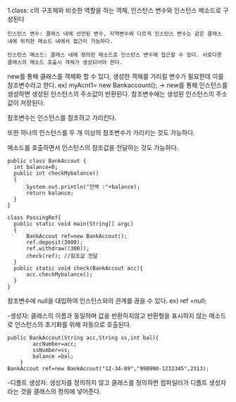 1.class: c의 구조체와 비슷한 역할을 하는 객체, 인스턴스 변수와 인스턴스 메소드로 구성된다

    인스턴스 변수: 클래스 내에 선언된 변수, 지역변수와 다르게 인스턴스 변수는 같은 클래스 내에 위치한 메소드 내에서 접근이 가능하다. 

    인스턴스 메소드: 클래스 내에 정의된 메소드로 인스턴스 변수에 접근할 수 있다. 서로다른 클래스의 메소드 호출시 객체가 생성되어야 한다.

  new를 통해 클래스를 객체화 할 수 있다,  생성한 객체를 가리킬 변수가 필요한데 이를 참조변수라고 한다. ex) myAcnt1= new Bankaccount(); -> new를 통해 인스턴스를 생성하면 생성된 인스턴스의 주소값이 반환된다. 참조변수에는 생성된 인스턴스의 주소값이 저장된다.

  참조변수는 인스턴스를 참조하고 가리킨다. 

  또한 하나의 인스턴스를 두 개 이상의 참조변수가 가리키는 것도 가능하다.

  메소드를 호출하면서 인스턴스의 참조값을 전달하는 것도 가능하다. 
  ```
public class BankAccout {
    int balance=0;
    public int checkMybalance()
    {
        System.out.println("잔액 :"+balance);
        return balance;
    }
}

class PassingRef{
    public static void main(String[] argc)
    {
        BankAccout ref=new BankAccout();
        ref.deposit(3000);
        ref.withdraw((300));
        check(ref); //참조값 전달 
    }
    public static void check(BankAccout acc){
        acc.checkMybalance();
    }
}
```

참조변수에 null을 대입하여 인스턴스와의 관계를 끊을 수 있다. ex) ref =null;

-생성자: 클래스의 이름과 동일하며 값을 반환하지않고 반환형을 표시하지 않는 메소드로  인스턴스의 초기화를 위해 자동으로 호출된다. 
```
public BankAccout(String acc,String ss,int bal){
        accNumber=acc;
        ssNumber=ss;
        balance =bal;
    }
BankAccout ref=new BankAccout("12-34-89","990990-1232345",2313);
```
-디폴트 생성자: 생성자를 정의하지 않고 클래스를 정의하면 컴파일러가 디폴트 생성자라는 것을 클래스의 정의에 넣어준다. 








  
  
